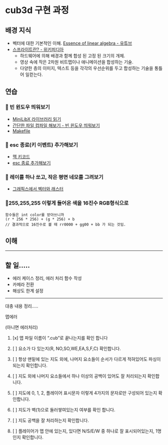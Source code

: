 # cub3d 구현 과정

## 배경 지식
- 벡터에 대한 기본적인 이해. [Essence of linear algebra - 유튜브](https://www.youtube.com/watch?v=fNk_zzaMoSs&list=PLZHQObOWTQDPD3MizzM2xVFitgF8hE_ab&index=1)
- [스프라이트란? - 위키피디아](https://en.wikipedia.org/wiki/Sprite_(computer_graphics))
  - 하드웨어에 의해 배경과 함께 합성 된 고정 된 크기의 개체.
  - 영상 속에 작은 2차원 비트맵이나 애니메이션을 합성하는 기술.
  - 다양한 층의 이미지, 텍스트 등을 각각의 우선순위를 두고 합성하는 기술을 통틀어 일컫는다.


## 연습

### 🐣 빈 윈도우 띄워보기
- [MiniLibX 라이브러리 읽기](miniRT라이브러리)
- [간단한 파일 컴파일 해보기 - 빈 윈도우 띄워보기](miniRT창띄우기)
- [Makefile](miniRT-Makefile)

### 🐣 esc 종료(키 이벤트) 추가해보기 
- [맥 키코드](맥-키코드)
- [esc 종료 추가해보기](miniRT종료해보기)

### 🐣 레이를 하나 쏘고, 작은 평면 네모를 그려보기
- [그래픽스에서 벡터와 래스터](벡터)

### 🐣255,255,255 이렇게 들어온 색을 16진수 RGB형식으로

~~~
함수들은 int color를 받아쓰니까
(r * 256 * 256) + (g * 256) + b
// 결과적으로 16진수로 볼 때 rr0000 + gg00 + bb 가 되는 것임.
~~~


## 이해





---------

## 할 일.....

- 에러 케이스 정리, 에러 처리 함수 작성
- 카메라 전환
- 해상도 한계 설정











--------------------------
대충 내용 정리.....


맵에러

(아니면 에러처리)
1. [x] 맵 파일 이름이 “.cub”로 끝나는지를 확인 합니다
2. [ ] 요소가 다 있는지(R, NO,SO,WE,EA,S,F,C) 확인합니다.
3. [ ] 항상 맨밑에 있는 지도 외에, 나머지 요소들이 순서가 다르게 적혀있어도 파싱이 되는지 확인합니다.
4. [ ] 지도 외에 나머지 요소들에서 하나 이상의 공백이 있어도 잘 처리되는지 확인합니다.


1. [ ] 지도에 0, 1, 2, 플레이어 표시문자 이렇게 4가지의 문자로만 구성되어 있는지 확인합니다.
2. [ ] 지도가 벽(1)으로 둘러쌓여있는지 여부를 확인 합니다.
3. [ ] 지도 공백을 잘 처리하는지 확인합니다.
4. [ ] 플레이어가 맵 안에 있는지, 있다면 N/S/E/W 중 하나로 잘 표시되어있는지, 1명인지 확인합니다.
        
